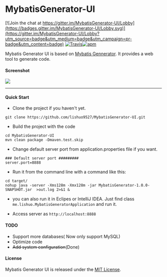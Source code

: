 # MybatisGenerator-UI

[![Join the chat at https://gitter.im/MybatisGenerator-UI/Lobby](https://badges.gitter.im/MybatisGenerator-UI/Lobby.svg)](https://gitter.im/MybatisGenerator-UI/Lobby?utm_source=badge&utm_medium=badge&utm_campaign=pr-badge&utm_content=badge)
[![Travis](https://img.shields.io/travis/rust-lang/rust.svg)]()[![apm](https://img.shields.io/apm/l/vim-mode.svg)]()

Mybatis Generator UI is based on [Mybatis Gennerator](http://www.mybatis.org/generator/). It provides a web tool to generate code.


#### Screenshot

![](http://ww1.sinaimg.cn/large/006tNc79gy1ffne57i7enj31kw0zk0z4.jpg)

-------


#### Quick Start

* Clone the project if you haven't yet.

```
git clone https://github.com/lishuo9527/MybatisGenerator-UI.git
```

* Build the project with the code


```
cd MybatisGenerator-UI
mvn clean package -Dmaven.test.skip
```

*  Change default server port from application.properties file if you want.

```
### Default server port #########
server.port=8888
```

* Run it from the command line with a command like this:

```
cd target/
nohup java -server -Xms128m -Xmx128m -jar MybatisGenerator-1.0.0-SNAPSHOT.jar  >out.log 2>&1 &
```

* you can also run it in Eclipes or IntelliJ IDEA. Just find class `me.lishuo.MybatisGeneratorApplication` and run it.

*  Access server  as `http://localhost:8888`


#### TODO
* Support more databases( Now only support MySQL)
* Optimize code
* ~~Add system configuration~~(Done)


#### License
Mybatis Generator UI is released under the [MIT License](https://github.com/lishuo9527/MybatisGenerator-UI/blob/master/LICENSE).


